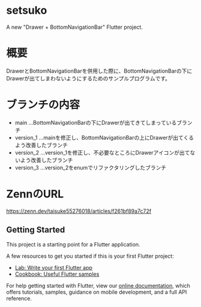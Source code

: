 # setsuko

A new "Drawer + BottomNavigationBar" Flutter project.


# 概要
DrawerとBottomNavigationBarを併用した際に、BottomNavigationBarの下にDrawerが出てしまわないようにするためのサンプルプログラムです。


# ブランチの内容
- main ...BottomNavigationBarの下にDrawerが出てきてしまっているブランチ
- version_1 ...mainを修正し、BottomNavigationBarの上にDrawerが出てくるよう改善したブランチ
- version_2 ...version_1を修正し、不必要なところにDrawerアイコンが出てないよう改善したブランチ
- version_3 ...version_2をenumでリファクタリングしたブランチ


# ZennのURL
https://zenn.dev/taisuke55276018/articles/f261bf89a7c72f


## Getting Started

This project is a starting point for a Flutter application.

A few resources to get you started if this is your first Flutter project:

- [Lab: Write your first Flutter app](https://flutter.dev/docs/get-started/codelab)
- [Cookbook: Useful Flutter samples](https://flutter.dev/docs/cookbook)

For help getting started with Flutter, view our
[online documentation](https://flutter.dev/docs), which offers tutorials,
samples, guidance on mobile development, and a full API reference.

